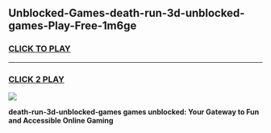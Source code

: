 
## Unblocked-Games-death-run-3d-unblocked-games-Play-Free-1m6ge
<h3>
<a href="https://premium76.site?title=death-run-3d-unblocked-games&ref=22A">CLICK TO PLAY</a></h3>
<hr>

<h3>
<a href="https://premium76.site?title=death-run-3d-unblocked-games&ref=22A">CLICK 2 PLAY</a>
  
</h3>

<a href="https://premium76.site?title=death-run-3d-unblocked-games&ref=22A"><img src="https://clearcache.store/games.png"></a>


**death-run-3d-unblocked-games games unblocked: Your Gateway to Fun and Accessible Online Gaming**
